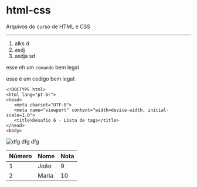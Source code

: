 # html-css
 Arquivos do curso de HTML e CSS
 ***
1. alks d
1. asdj 
1. asdja sd

esse eh um `comando` bem legal

esse é um codigo bem legal:
 ```
 <!DOCTYPE html>
<html lang="pt-br">
<head>
    <meta charset="UTF-8">
    <meta name="viewport" content="width=device-width, initial-scale=1.0">
    <title>Desafio 6 - Lista de tags</title>
</head>
<body>
 ```

![dfg dfg dfg ](https://thumbs.dreamstime.com/t/beautiful-summer-landscape-mountain-river-sunrise-30344012.jpg)

 Número | Nome | Nota
 --- | --- | ---
 1 | João | 9
 2 | Maria | 10
